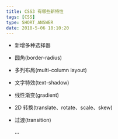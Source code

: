```yaml
---
title: CSS3 有哪些新特性
tags: [CSS]
type: SHORT_ANSWER
date: 2018-5-06 18:10:20
---
```


- 新增多种选择器
- 圆角(border-radius)
- 多列布局(multi-column layout)
- 文字特效(text-shadow)
- 线性渐变(gradient)
- 2D 转换(translate、rotate、scale、skew)
- 过渡(transition)

  ...
